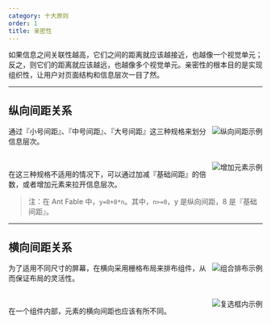 ```yaml
---
category: 十大原则
order: 1
title: 亲密性
---
```


如果信息之间关联性越高，它们之间的距离就应该越接近，也越像一个视觉单元；反之，则它们的距离就应该越远，也越像多个视觉单元。亲密性的根本目的是实现组织性，让用户对页面结构和信息层次一目了然。

---

## 纵向间距关系

<img class="preview-img" align="right" alt="纵向间距示例" description="在 Ant Fable 中，这三种规格分别为：8px（小号间距）、16px（中号间距）、24px（大号间距）。" src="https://os.alipayobjects.com/rmsportal/blBCqHsUJhKxxAU.png">

通过『小号间距』、『中号间距』、『大号间距』这三种规格来划分信息层次。

<br>

<img class="preview-img" align="right" alt="增加元素示例" description="通过增加『分割线』来拉开层次。" src="https://os.alipayobjects.com/rmsportal/EWpTfSlQzueWlbp.png">

在这三种规格不适用的情况下，可以通过加减『基础间距』的倍数，或者增加元素来拉开信息层次。

> 注：在 Ant Fable 中，`y=8+8*n`。其中，`n>=0`，y 是纵向间距，8 是『基础间距』。

---

## 横向间距关系

<img class="preview-img" align="right" alt="组合排布示例" src="https://os.alipayobjects.com/rmsportal/LdomydjSKKlFhiv.png">

为了适用不同尺寸的屏幕，在横向采用栅格布局来排布组件，从而保证布局的灵活性。

<br>

<img class="preview-img" align="right" alt="复选框内示例" src="https://os.alipayobjects.com/rmsportal/DxzQXtIEnFcFxGY.png">

在一个组件内部，元素的横向间距也应该有所不同。
